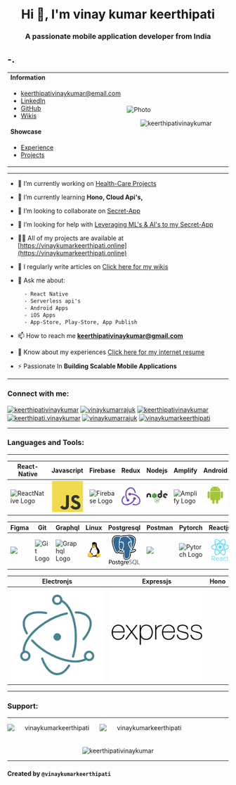 <h1 align="center">Hi 👋, I'm vinay kumar keerthipati</h1>
<h3 align="center">A passionate mobile application developer from India</h3>

-.
-------------------------

<table>
  <tbody>
    <tr>
      <td><b>Information</b></td>
      <td width="50%" rowspan="4">
        <img alt="Photo" src="https://media.licdn.com/dms/image/C5603AQGCpTUIr5LEQQ/profile-displayphoto-shrink_200_200/0/1604635344861?e=2147483647&v=beta&t=Uon8-3mQNLc4sKm6R06AHc4Da5G25EFGvaK5qIsnIP8" />
              <p align="center"> 
        <img src="https://komarev.com/ghpvc/?username=keerthipativinaykumar&label=Profile%20views&color=0e75b6&style=flat" alt="keerthipativinaykumar" /> 
              </p>
      </td>
    </tr>
    <tr>
      <td width="50%">
        <ul>
          <li><a href="toMail://keerthipativinaykumar@gmail.com">keerthipativinaykumar@email.com</a></li>
          <li><a href="https://www.linkedin.com/in/keerthipativinaykumar">LinkedIn</a></li>
          <li><a href="https://github.com/keerthipativinaykumar">GitHub</a></li>
          <li><a href="https://github.com/keerthipativinaykumar/keerthipativinaykumar/wiki">Wikis</a></li>
        </ul>
      </td>
    </tr>
    <tr><td><b>Showcase</b></td></tr>
    <tr>
      <td width="50%">
        <ul>
          <li><a href="https://github.com/keerthipativinaykumar/keerthipativinaykumar/blob/main/Pages%20/experience.md">Experience</a></li>
          <li><a href="https://github.com/keerthipativinaykumar/keerthipativinaykumar/blob/main/Pages%20/projects.md">Projects</a></li>
        </ul>
      </td>
    </tr>
  </tbody>
</table>

-------------------------

- 🔭 I’m currently working on [Health-Care Projects](https://vinaykumarkeerthipati.online)

- 🌱 I’m currently learning **Hono, Cloud Api's,**

- 👯 I’m looking to collaborate on [Secret-App](https://vinaykumarkeerthipati.online)

- 🤝 I’m looking for help with [Leveraging ML's & AI's to my Secret-App](https://vinaykumarkeerthipati.online)

- 👨‍💻 All of my projects are available at [https://vinaykumarkeerthipati.online](https://vinaykumarkeerthipati.online)

- 📝 I regularly write articles on [Click here for my wikis](https://vinaykumarkeerthipati.notion.site/7e54974f25dd4e5d8851018b0f83c4d3?v=78edb66878ce4c3eb84447245a142e94&pvs=4)

- 💬 Ask me about:

        - React Native
        - Serverless api's
        - Android Apps
        - iOS Apps
        - App-Store, Play-Store, App Publish

- 📫 How to reach me **keerthipativinaykumar@gmail.com**

- 📄 Know about my experiences [Click here for my internet resume](https://vinaykumarkeerthipati.notion.site/Resume-9a7389cef30345439afd72f1122a6293?pvs=4)

- ⚡ Passionate In **Building Scalable Mobile Applications**

------------------------

<h3 align="left">Connect with me:</h3>
<p align="left">
<a href="https://dev.to/keerthipativinaykumar" target="blank"><img align="center" src="https://raw.githubusercontent.com/rahuldkjain/github-profile-readme-generator/master/src/images/icons/Social/devto.svg" alt="keerthipativinaykumar" height="30" width="40" /></a>
<a href="https://twitter.com/vinaykumarrajuk" target="blank"><img align="center" src="https://raw.githubusercontent.com/rahuldkjain/github-profile-readme-generator/master/src/images/icons/Social/twitter.svg" alt="vinaykumarrajuk" height="30" width="40" /></a>
<a href="https://linkedin.com/in/keerthipativinaykumar" target="blank"><img align="center" src="https://raw.githubusercontent.com/rahuldkjain/github-profile-readme-generator/master/src/images/icons/Social/linked-in-alt.svg" alt="keerthipativinaykumar" height="30" width="40" /></a>
<a href="https://fb.com/keerthipati.vinaykumar" target="blank"><img align="center" src="https://raw.githubusercontent.com/rahuldkjain/github-profile-readme-generator/master/src/images/icons/Social/facebook.svg" alt="keerthipati.vinaykumar" height="30" width="40" /></a>
<a href="https://instagram.com/vinaykumarrajuk" target="blank"><img align="center" src="https://raw.githubusercontent.com/rahuldkjain/github-profile-readme-generator/master/src/images/icons/Social/instagram.svg" alt="vinaykumarrajuk" height="30" width="40" /></a>
<a href="https://www.youtube.com/c/vinaykumarkeerthipati" target="blank"><img align="center" src="https://raw.githubusercontent.com/rahuldkjain/github-profile-readme-generator/master/src/images/icons/Social/youtube.svg" alt="vinaykumarkeerthipati" height="30" width="40" /></a>
</p>

-------------------------

<h3 align="left">Languages and Tools:</h3>

-------------------------

| React-Native | Javascript | Firebase | Redux | Nodejs | Amplify | Android | Appwrite | Aws | Azure |
| ------- | ------- | ------- | ------- | ------- | ------- | ------- | ------- | ------- | ------- |
| ![ReactNative Logo](https://reactnative.dev/img/header_logo.svg) | ![Javascript Logo](https://raw.githubusercontent.com/devicons/devicon/master/icons/javascript/javascript-original.svg) | ![Firebase Logo](https://www.vectorlogo.zone/logos/firebase/firebase-icon.svg) | ![Redux Logo](https://raw.githubusercontent.com/devicons/devicon/master/icons/redux/redux-original.svg) | ![NodeJs](https://raw.githubusercontent.com/devicons/devicon/master/icons/nodejs/nodejs-original-wordmark.svg) | ![Amplify Logo](https://docs.amplify.aws/assets/logo-dark.svg) | ![Android Logo](https://raw.githubusercontent.com/devicons/devicon/master/icons/android/android-original-wordmark.svg) | ![](https://www.vectorlogo.zone/logos/appwriteio/appwriteio-icon.svg) | ![](https://raw.githubusercontent.com/devicons/devicon/master/icons/amazonwebservices/amazonwebservices-original-wordmark.svg) | ![](https://www.vectorlogo.zone/logos/microsoft_azure/microsoft_azure-icon.svg) |

| Figma | Git | Graphql | Linux | Postgresql | Postman | Pytorch | Reactjs  | Tailwind |
| ------- | ------- | ------- | ------- | ------- | ------- | ------- | ------- | ------- |
| ![](https://www.vectorlogo.zone/logos/figma/figma-icon.svg) | ![Git Logo](https://www.vectorlogo.zone/logos/git-scm/git-scm-icon.svg) | ![Graphql Logo](https://www.vectorlogo.zone/logos/graphql/graphql-icon.svg) | ![](https://raw.githubusercontent.com/devicons/devicon/master/icons/linux/linux-original.svg) | ![](https://raw.githubusercontent.com/devicons/devicon/master/icons/postgresql/postgresql-original-wordmark.svg) | ![](https://www.vectorlogo.zone/logos/getpostman/getpostman-icon.svg) | ![Pytorch Logo](https://www.vectorlogo.zone/logos/pytorch/pytorch-icon.svg) | ![Reactjs Logo](https://raw.githubusercontent.com/devicons/devicon/master/icons/react/react-original-wordmark.svg) | ![Tailwind Logo](https://www.vectorlogo.zone/logos/tailwindcss/tailwindcss-icon.svg) |

| Electronjs | Expressjs | Hono |
| ------- | ------- | ------- |
| ![](https://raw.githubusercontent.com/devicons/devicon/master/icons/electron/electron-original.svg) | ![](https://raw.githubusercontent.com/devicons/devicon/master/icons/express/express-original-wordmark.svg) |  |
        
---------------------

<h3 align="left">Support:</h3>

-------------------------

<p align="center">
        <a align="center" href="https://www.buymeacoffee.com/vinaykumarkeerthipati"> 
                <img align="left" src="https://cdn.buymeacoffee.com/buttons/v2/default-yellow.png" height="50" width="210" alt="vinaykumarkeerthipati" />
        </a>
        <a align="center" href="https://ko-fi.com/vinaykumarkeerthipati"> 
                <img align="left" src="https://cdn.ko-fi.com/cdn/kofi3.png?v=3" height="50" width="210" alt="vinaykumarkeerthipati" />
        </a>
</p>

<p align="center"><img align="center" src="https://github-readme-streak-stats.herokuapp.com/?user=keerthipativinaykumar&" alt="keerthipativinaykumar" /></p>

-------------------------

#### Created by ```@vinaykumarkeerthipati```
